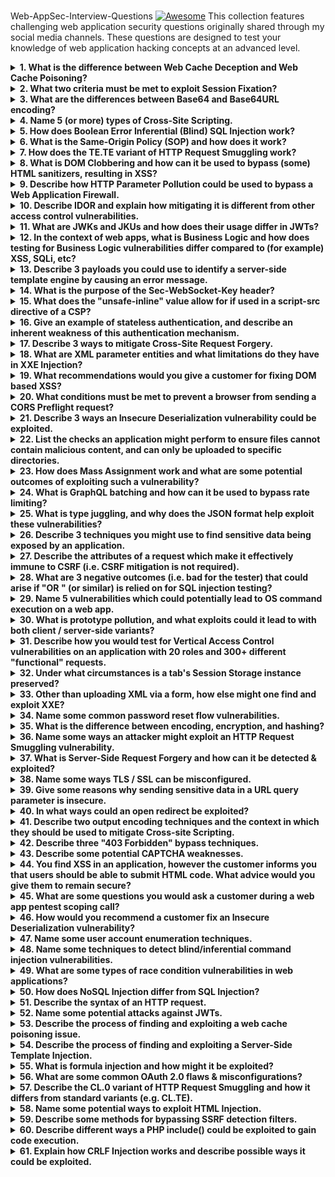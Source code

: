 # 
Web-AppSec-Interview-Questions  [![Awesome](https://cdn.jsdelivr.net/gh/sindresorhus/awesome@d7305f38d29fed78fa85652e3a63e154dd8e8829/media/badge.svg)](https://github.com/sindresorhus/awesome#readme) 
This collection features challenging web application security questions originally shared through my social media channels. These questions are designed to test your knowledge of web application hacking concepts at an advanced level.

<details>
<summary><b>1. What is the difference between Web Cache Deception and Web Cache Poisoning?</b></summary>

**Web Cache Deception** involves finding a dynamic page that can be accessed via a URL a web cache will automatically cache (e.g., if `/transactions` can be accessed at `/transactions.jpg`). If an attacker can trick a victim into visiting the cacheable URL, they can then load the same URL and retrieve the victim's information from the cache.

**Web Cache Poisoning** involves finding an input that results in some exploitable change in the response but doesn't form part of the cache key for the request. When an attacker sends their payload, the exploited response will be cached and then delivered to anyone who accesses the page.
</details>

<details>
<summary><b>2. What two criteria must be met to exploit Session Fixation?</b></summary>

Session Fixation is not the same as Session Hijacking but rather a type of Session Hijacking attack. The two criteria are:

- Attacker must be able to forcibly set a (syntactically valid but otherwise inactive) session token in the victim's browser (e.g., using XSS / CRLF injection)
- Once the victim authenticates, the application uses the session token already present and does not set a new one
</details>

<details>
<summary><b>3. What are the differences between Base64 and Base64URL encoding?</b></summary>

In Base64URL encoding:
- A `-` is used instead of a `+`
- A `_` is used instead of a `/`
- Padding with `=` is optional and usually omitted

This provides more compatibility when the value needs to be used in a URL.

**Note:** Padding is actually not required at all for decoding, even in regular Base64, because we can figure out how many bytes are left to decode based on the number of remaining Base64 characters:
- 2 characters = 1 more byte
- 3 characters = 2 more bytes
</details>

<details>
<summary><b>4. Name 5 (or more) types of Cross-Site Scripting.</b></summary>

The 5 main types are:
- Reflected XSS
- Stored XSS
- DOM-based XSS
- CSTI (Client-Side Template Injection)
- Server-Side XSS

Other types suggested include:
- Self XSS
- XST (Cross-Site Tracing)
- Universal XSS
- Blind XSS
- Mutation XSS
</details>

<details>
<summary><b>5. How does Boolean Error Inferential (Blind) SQL Injection work?</b></summary>

This is a variant where injecting "AND 1=1" and "AND 1=2" (for example) will return the same response! The trick is to purposefully cause a database error when a condition we want to test is true, and hope that error propagates back to the response somehow (e.g., a 500 Internal Server error).

Many ways to do this, but most use a CASE expression and some divide by zero if the condition is true. For example: `AND 1=(SELECT CASE WHEN (1=1) THEN 1/0 ELSE 1 END)`
</details>

<details>
<summary><b>6. What is the Same-Origin Policy (SOP) and how does it work?</b></summary>

The Same-Origin Policy is a security mechanism browsers use to prevent a variety of cross-origin attacks. The basic principle is that client-side app code can only read data from a specific URL if the URL has the same origin as the current app. Two URLs have the same origin if they share the same protocol, host, and port.

Note that reading and embedding data from URLs are treated differently, allowing applications to embed things like scripts, videos, images, etc. without actually being able to access the raw bytes of each.
</details>

<details>
<summary><b>7. How does the TE.TE variant of HTTP Request Smuggling work?</b></summary>

The TE.TE variant has two or more servers which always use the Transfer-Encoding header over the Content-Length header if both are present, which usually makes Request Smuggling impossible. However, by manipulating the Transfer-Encoding header, it is possible to cause one of the servers to not recognize it. This server will use the Content-Length header instead, allowing the Request Smuggling attack to work.

There are countless ways to manipulate the Transfer-Encoding header. Common ones are including whitespace before the colon, capitalization, or modifying the value "chunked" in the header itself.
</details>

<details>
<summary><b>8. What is DOM Clobbering and how can it be used to bypass (some) HTML sanitizers, resulting in XSS?</b></summary>

DOM Clobbering is a way to manipulate the DOM using only HTML elements (i.e., no JavaScript). By using the id or name attribute of some elements, it is possible to create global variables in the DOM. This can lead to XSS in some cases.

[DOM Clobbering Cheatsheet](https://example.com) (works best in Chrome)
</details>

<details>
<summary><b>9. Describe how HTTP Parameter Pollution could be used to bypass a Web Application Firewall.</b></summary>

Some servers will concatenate parameter values if two or more identical parameters exist in requests, though often with a separator (e.g., a comma). For certain payloads, WAF detection can sometimes be bypassed if the payload can be split across multiple parameters.
</details>

<details>
<summary><b>10. Describe IDOR and explain how mitigating it is different from other access control vulnerabilities.</b></summary>

Insecure Direct Object References occur when an application provides functionality to access a resource using some unique reference (e.g., an ID) but does not perform adequate access control checks to determine if the user should have access to the specific resource.

Generally, the user should be able to access the functionality, but not all resources via the functionality. Thus, mitigation involves an access check comparing the user to the specific resource being requested, as opposed to the functionality itself.
</details>

<details>
<summary><b>11. What are JWKs and JKUs and how does their usage differ in JWTs?</b></summary>

A JSON Web Key (JWK) is a JSON object representing a signing key in a JWT. A JSON Web Key Set URL (JKU) is a URL which points to the location of a set of JWKs. In a JWT, both JWKs and JKUs go in the header.

When using a JWK, the entire public key is embedded within the header, whereas a JKU can point to a set of multiple public keys. In both cases a key ID (kid) is used to select the key to be used.
</details>

<details>
<summary><b>12. In the context of web apps, what is Business Logic and how does testing for Business Logic vulnerabilities differ compared to (for example) XSS, SQLi, etc?</b></summary>

Business logic is code which mimics real-world business operations / decisions, rather than code which handles how a user interacts with the application. Testing for business logic vulnerabilities usually involves identifying and challenging assumptions the developer has made about how someone uses the application, rather than technical oversights involving how data is processed.

It is impossible to identify business logic flaws using current scanners, since they require an understanding of the purpose of the application and are highly contextual.
</details>

<details>
<summary><b>13. Describe 3 payloads you could use to identify a server-side template engine by causing an error message.</b></summary>

- **Invalid syntax**: `${{<%[%'"}}%\`
- **Divide by zero**: `${1/0}`
- **Invalid variable names**: `${tib3rius}`
</details>

<details>
<summary><b>14. What is the purpose of the Sec-WebSocket-Key header?</b></summary>

The "key" has nothing to do with security / encryption. Since WebSockets are created using an initial HTTP request, the Sec-WebSocket-Key header is used by the client to make sure the server supports WebSockets. If the client doesn't receive a correctly hashed version of the key from the server, it doesn't continue with the WebSocket setup.
</details>

<details>
<summary><b>15. What does the "unsafe-inline" value allow for if used in a script-src directive of a CSP?</b></summary>

"unsafe-inline" will allow all inline scripts (e.g., `<script>...</script>` and "onevent" attributes) to be executed, but will not allow the loading of scripts from other files, nor will it allow the use of `eval()` and other methods which allow the execution of JavaScript from strings.
</details>

<details>
<summary><b>16. Give an example of stateless authentication, and describe an inherent weakness of this authentication mechanism.</b></summary>

Authentication using a JWT is an example of stateless authentication. An inherent weakness of stateless authentication is the inability to forcibly expire user sessions, since all session information is stored on the client-side.
</details>

<details>
<summary><b>17. Describe 3 ways to mitigate Cross-Site Request Forgery.</b></summary>

- Setting the SameSite cookie attribute to Lax or Strict on session cookies can prevent this cookie being added to cross-site requests, making forged requests unauthenticated. There are some exceptions if Lax is used.
- Requiring Anti-CSRF Tokens to be submitted with vulnerable requests will prevent CSRF provided the tokens are unique, unpredictable, and are not (only) submitted in cookies.
- Another option is to check the Referer header of a request to ensure it matches a trusted origin.
</details>

<details>
<summary><b>18. What are XML parameter entities and what limitations do they have in XXE Injection?</b></summary>

XML parameter entities are referenced using a `%` instead of `&`, but can only be referenced within a DTD, not the main XML document. This limitation means that parameter entities are often only useful with out-of-band XXE techniques.
</details>

<details>
<summary><b>19. What recommendations would you give a customer for fixing DOM based XSS?</b></summary>

If possible, avoid passing untrusted inputs to potentially dangerous JavaScript functions. Checks should be implemented to ensure that values only include expected characters (as opposed to trying to detect bad characters). Encoding inputs is also a possibility.
</details>

<details>
<summary><b>20. What conditions must be met to prevent a browser from sending a CORS Preflight request?</b></summary>

- Only GET, HEAD, or POST methods are allowed
- Only the following headers can be manually set: Accept, Accept-Language, Content-Language, Content-Type, Range
- If Content-Type is set, it must use one of the following: application/x-www-form-urlencoded, multipart/form-data, text/plain
- If XMLHttpRequest was used, no event listener must be registered on the XMLHttpRequest.upload property
- No ReadableStream object was used
</details>

<details>
<summary><b>21. Describe 3 ways an Insecure Deserialization vulnerability could be exploited.</b></summary>

- Modifying the value of an object attribute
- Modifying the type of an object attribute
- Using a Magic Method to make calls to other functions/methods (potentially leading to RCE)
</details>

<details>
<summary><b>22. List the checks an application might perform to ensure files cannot contain malicious content, and can only be uploaded to specific directories.</b></summary>

- Only allowing files with certain extensions and mime-types to be uploaded
- Performing file analysis (to confirm the file type) and AV scans
- Performing path canonicalization before checking the end location of the file matches an allowed directory
</details>

<details>
<summary><b>23. How does Mass Assignment work and what are some potential outcomes of exploiting such a vulnerability?</b></summary>

Mass Assignment occurs when functionality allowing users to create or update "objects" does not restrict which attributes a user can specify. This is more common in modern MVC-type frameworks.

This can lead to attackers being able to "upgrade" their role (e.g., to admin), add money to an account balance, assign potentially negative resources to other users, or perform a log forging attack by modifying date values, as well as countless other attacks.
</details>

<details>
<summary><b>24. What is GraphQL batching and how can it be used to bypass rate limiting?</b></summary>

GraphQL batching allows a user to send multiple queries or mutations to a GraphQL endpoint in a single request, either using arrays or aliases. Each query / mutation is then executed and a collection of results is returned in the response.

This can bypass rate limiting since instead of sending 1000 requests to the endpoint (for example), one request can be sent containing 1000 queries / mutations.
</details>

<details>
<summary><b>25. What is type juggling, and why does the JSON format help exploit these vulnerabilities?</b></summary>

Type juggling is a feature of certain programming languages where variables will be converted to a different type (e.g., string, integer, boolean) in certain operations, rather than throwing an exception. For example, when concatenating a string with an integer, the integer will be converted to a string.

This can however lead to vulnerabilities when preserving the type is important. The JSON format helps exploit these vulnerabilities as it supports a wide range of data types natively (numbers, strings, booleans, arrays, objects, and nulls), whereas regular URL/Body parameters often only support strings and arrays.
</details>

<details>
<summary><b>26. Describe 3 techniques you might use to find sensitive data being exposed by an application.</b></summary>

There are of course far more than 3 techniques, and any of the following would count:
- Source code analysis
- Directory busting
- Causing errors / exceptions / stack traces by fuzzing
- Access control exploitation
- Google dorking
- Git repo history analysis
- Exploiting SQL injections
</details>
<details>
<summary><b>27. Describe the attributes of a request which make it effectively immune to CSRF (i.e. CSRF mitigation is not required).</b></summary>

Again there are a few possible answers here:
- If authentication uses an Authorization header and a non-trivial token (i.e. not Basic Auth), such as a JWT, or any kind of custom header with an unpredictable value
- If the server doesn't support CORS or has a locked down policy, and a non-standard HTTP method is used (e.g. PUT, DELETE), or the request body uses JSON/XML and requires an appropriate Content-Type
- If the request relies on a "secret" value which effectively becomes an anti-CSRF token. For example, login requests are immune to CSRF because if the attacker knows the victim's credentials, they don't even need to perform a CSRF attack*

*There are some rare edge cases where performing a CSRF attack against a login, despite knowing the victim's credentials, would be useful
</details>
<details>
<summary><b>28. What are 3 negative outcomes (i.e. bad for the tester) that could arise if "OR <true>" (or similar) is relied on for SQL injection testing?</b></summary>

I've ranted about this before.
- OR <true> can return all rows of a table, which could cause server issues if the table is large
- OR <true> can lead to false positives when testing for login bypasses, if the login expects only one row be returned for a valid login attempt
- OR <true> injected into an UPDATE or DELETE statement can be disastrous
</details>
<details>
<summary><b>29. Name 5 vulnerabilities which could potentially lead to OS command execution on a web app.</b></summary>

There are quite a few ways, though several are rare or require highly specific setups to work:
- OS Command Injection
- Insecure Deserialization
- Server-Side Template Injection
- File Upload Vulnerabilities
- File Inclusion Vulnerabilities
- Server-Side Prototype Pollution
- Code Injection
- SQL Injection
- XXE
</details>
<details>
<summary><b>30. What is prototype pollution, and what exploits could it lead to with both client / server-side variants?</b></summary>

Prototype Pollution is a JavaScript / NodeJS vulnerability that allows attackers to add properties to global object prototypes, which are then passed down to actual objects used in the application.

In client-side JS this can lead to DOM XSS. With server-side JS (e.g. NodeJS), it can lead to access control bypasses as well as potential RCEs.
</details>
<details>
<summary><b>31. Describe how you would test for Vertical Access Control vulnerabilities on an application with 20 roles and 300+ different "functional" requests.</b></summary>

While a manual effort is possible, the best way to do this is via some form of guided automation. In Burp Suite, the Auth Analyzer extension can be used to track multiple sessions (one for each role) and replay each request with updated session tokens, comparing the response to the original.

For the brave, the AuthMatrix extension allows for more complex automation, and can handle logging users in, tracking anti-CSRF tokens, etc. Access rules can be configured per request/role pair, and the entire setup can be saved and replayed at a later date to validate fixes.
</details>
<details>
<summary><b>32. Under what circumstances is a tab's Session Storage instance preserved?</b></summary>

A tab's Session Storage instance is preserved if the page is reloaded, or if the user browses to another origin in the tab and later returns. If the user closes the tab, the instance is still preserved, provided the browser has the ability to reopen tabs.

In some browsers, Session Storage for tabs is preserved if the browser instance crashes rather than exiting cleanly, allowing users to resume their browsing session.
</details>
<details>
<summary><b>33. Other than uploading XML via a form, how else might one find and exploit XXE?</b></summary>

Many file formats use XML as a base and may trigger XXE if parsed insecurely. Examples include SVG, Microsoft documents (e.g. docx, xlsx), and other markup languages like KML.

In addition, SOAP services use XML-formatted requests. In some cases, APIs which default to JSON-formatted inputs will also accept the same inputs as XML.
</details>
<details>
<summary><b>34. Name some common password reset flow vulnerabilities.</b></summary>

- Basing the password reset on a user identifier (e.g. username) rather than a secret token
- Using host header injection to modify password reset links in emails in order to steal the token
- Easily guessable password reset tokens (bonus if they don't expire quickly / once used)
- Using security questions instead of a secret token to authenticate the user
- Username enumeration based on password reset success messages
</details>
<details>
<summary><b>35. What is the difference between encoding, encryption, and hashing?</b></summary>

**Encoding** is the process of transferring data from one format to another while preserving the integrity of the data. If the encoding algorithm is known, anyone can decode the original data.

**Encryption** is the process of scrambling data so that it can only be read by someone with the correct decryption key. Even if the encoding algorithm is known, unauthorized users will not be able to decrypt the data.

**Hashing** is the process of converting data into a number (aka hash) of fixed size (e.g. 256 bits), such that the same data results in the same number. This can be used to verify a user knows the initial data without needing to know the data itself (e.g. a password for a login). The process is irreversible, and in good hashing algorithms, it should be difficult to find two sets of data which result in the same hash.
</details>
<details>
<summary><b>36. Name some ways an attacker might exploit an HTTP Request Smuggling vulnerability.</b></summary>

- Forcing a victim to trigger an XSS payload, including "unexploitable" payloads such as those contained within a UserAgent header
- Using some form of "save" functionality in the application to capture a victim's request, extracting their session token and hijacking their account
- Bypassing front-end access controls by smuggling a request to a disallowed area onto one of our own requests
</details>
<details>
<summary><b>37. What is Server-Side Request Forgery and how can it be detected & exploited?</b></summary>

Server-Side Request Forgery (SSRF) occurs when an attacker can cause a server at the back-end of the application to make a "request" to a target it would not normally request from.

It can be detected by looking for parameters which contain references to URLs, hostnames, or file paths, and attempting to manipulate these parameters to see if a request is made to a server we control, or to some backend service we can detect.

SSRF can often be exploited to retrieve files from within the environment, perform basic port scanning, leak information from request headers, execute code, and even deliver XSS payloads.
</details>
<details>
<summary><b>38. Name some ways TLS / SSL can be misconfigured.</b></summary>

- Outdated Protocols (e.g. SSLv3, TLSv1.0)
- Insecure Private Key Sizes
- Incomplete Certificate Chains
- Expired / Revoked Certificates
- Insecure Cipher Suites
- Lack of Forward Secrecy
- Insecure Key Exchange Algorithms
- Insecure Client-Initiated Renegotiation
</details>
<details>
<summary><b>39. Give some reasons why sending sensitive data in a URL query parameter is insecure.</b></summary>

- URLs are generally logged, by both the server and potentially proxy services in-between the user and application
- URLs are also saved to browser history, which may be preserved on shared public computers
- The data may be visible in screenshots and screen shares
- Users may think it is safe to copy URLs and share them
- If 3rd party resources are loaded by the client-side application, the data may get sent as part of the Referer header to the 3rd party
</details>
<details>
<summary><b>40. In what ways could an open redirect be exploited?</b></summary>

- A victim could be redirected to a malicious copy of the site and not notice, since the original URL was for the legitimate site
- If chained with an SSRF, it could be used to bypass URL validation and reach otherwise prohibited targets
- If chained with a misconfigured OAuth setup, it could be used to steal access tokens
- If the redirect uses the Location response header, we may be able to perform CRLF injection
</details>
<details>
<summary><b>41. Describe two output encoding techniques and the context in which they should be used to mitigate Cross-site Scripting.</b></summary>

- **Encoding for HTML contexts** involves converting the following characters into HTML entities: & < > " '
- **Encoding for HTML attribute contexts** is the same, provided all attribute values are quoted correctly. If not, all non-alphanumeric characters should be converted to HTML entities
- **Encoding for JavaScript contexts** involves converting all non-alphanumeric characters into the Unicode encoding format (e.g. \u0022)
</details>
<details>
<summary><b>42. Describe three "403 Forbidden" bypass techniques.</b></summary>

- Using different HTTP methods (e.g. POST instead of GET), or using "method override" headers / URL parameters (e.g. X-HTTP-Method) if a back-end server supports them
- Using "Client Origin" HTTP headers (e.g. X-Forwarded-For) to forge our source IP address, bypassing IP-based blocklists
- Manipulating the URL path using directory traversal, case modification, adding characters, or double-URL encoding
</details>
<details>
<summary><b>43. Describe some potential CAPTCHA weaknesses.</b></summary>

- Replay attacks - using a previously confirmed correct answer
- Improper input validation - removing or blanking CAPTCHA-related parameters
- Leaked answers - the correct answer appears somewhere in the source code (I once found a CAPTCHA which worked by using CSS to distort text)
- Low entropy - if the set of possible answers is too small, a brute-force attack may work
- Machine learning susceptible - with enough training data, a computer can solve the CAPTCHA
</details>
<details>
<summary><b>44. You find XSS in an application, however the customer informs you that users should be able to submit HTML code. What advice would you give them to remain secure?</b></summary>

The easiest solution is likely to use an HTML sanitizer like DOMPurify with an allowlist of "safe" elements and attributes.

Another option is to use a separate "sandbox" domain to host the HTML code, displaying it using an iframe. Any JavaScript code will run in the security context of the sandbox and will not be able to affect the main application.

As an additional measure, a well-configured Content Security Policy can be used to instruct the browser to only run trusted JavaScript code.
</details>
<details>
<summary><b>45. What are some questions you would ask a customer during a web app pentest scoping call?</b></summary>

Many questions would depend on a demo of the application, however here are a few general ones:
- How much functionality does the app contain (e.g. no. of "pages")?
- How complex is the functionality (e.g. any learning curves, lengthy processes, etc.)?
- How many different roles are there / should be tested?
- Which environment is being tested (e.g. dev, staging, prod)?
- Do our accounts have access to test/dummy data?
- Are there any access restrictions (e.g. VPN, IP block)?
- Are there any custom protocols being used (e.g. proprietary encoding/encryption)?
- Is there any rate limiting, WAF/IPS in place?
- Are there any out of scope areas, or vulnerabilities which should not be tested (e.g. Denial of Service)?
</details>
<details>
<summary><b>46. How would you recommend a customer fix an Insecure Deserialization vulnerability?</b></summary>

- If possible, don't pass serialized data via user inputs at all
- Use "safe" serialization methods (e.g. JSON, Protobuf)
- Digitally sign any serialized data, and verify the signature prior to deserializing it
- If applicable, perform type checks against deserialized data prior to using it
</details>
<details>
<summary><b>47. Name some user account enumeration techniques.</b></summary>

- Error/success messages on login / registration / forgot password pages
- Insecure Direct Object References
- Timing Attacks (e.g. login)
- Excessive data exposure on APIs (e.g. /v1/users)
</details>
<details>
<summary><b>48. Name some techniques to detect blind/inferential command injection vulnerabilities.</b></summary>

- Trying commands with noticeable time delays, like sleep on *nix, or ping on *nix/Windows
- Attempting to redirect the command output into a file in the webroot (if we know / can guess the directory)
- Trying commands which perform some detectable network interaction, like a DNS lookup (dig, host, nslookup) or HTTP request (curl, wget)
</details>
<details>
<summary><b>49. What are some types of race condition vulnerabilities in web applications?</b></summary>

- Limit overrun - performing more actions than allowed (e.g. redeeming gift cards, transferring money)
- State changes - bypassing a state change within normal application flow (e.g. a MFA step during login)
- Resource access - accessing a shared resource prior to / during the processing of the resource (e.g. uploading and accessing a malicious file prior to AV detection)
</details>
<details>
<summary><b>50. How does NoSQL Injection differ from SQL Injection?</b></summary>

Other than the obvious (NoSQL injection affects NoSQL databases, not SQL databases), NoSQL injection is often highly dependent on the database variant and application programming language. Unlike SQL, there is no single standardized query language.

NoSQL is also vulnerable to operator injection, which unlike regular syntax injection, can change the original nature of conditional checks in the query.

Some NoSQL databases support the execution of arbitrary JavaScript code.
</details>
<details>
<summary><b>51. Describe the syntax of an HTTP request.</b></summary>

You can go into a lot of detail here, but here's a basic answer that hits all the key points:

An HTTP request starts with a request line, which includes 3 parts separated by a single space: the request method / verb (e.g. GET), the request URI, and the HTTP version. The request line is terminated by a CRLF linebreak. After this, there are a series of headers which are optional apart from the Host header (in v1.1 and above). Each header is comprised of a name, colon, value, and finally a CRLF linebreak. After the final header, there is an empty line (i.e. a CRLF), and an optional body. If a body is included, its format and length is determined by information provided in the headers.
</details>
<details>
<summary><b>52. Name some potential attacks against JWTs.</b></summary>

- Lack of signature verification
- "none" algorithm support
- Accepting embedded / remote signing keys
- Brute-forcing weak keys
- Algorithm confusion
</details>
<details>
<summary><b>53. Describe the process of finding and exploiting a web cache poisoning issue.</b></summary>

- Identify unkeyed inputs (usually header / cookie values) using a tool like Param Miner
- Test identified inputs for client-side vulnerabilities (e.g. XSS, Open Redirect)
- Send the payload to the server multiple times until it is cached by the web cache
- Verify the exploit by sending the request without the unkeyed input to see if the payload gets returned
</details>
<details>
<summary><b>54. Describe the process of finding and exploiting a Server-Side Template Injection.</b></summary>

- Identify inputs which may end up in templates (either reflected or stored values)
- Use a polyglot payload like ${{<%[%'"}}%\ to try and generate template errors
- Use several different arithmetic payloads (e.g. ${7*7}, {{7*7}}, <%=7*7%>) to try and detect / verify the version of the templating engine
- Check for known exploits of the templating engine for reading/writing files or performing OS command execution
</details>
<details>
<summary><b>55. What is formula injection and how might it be exploited?</b></summary>

Formula injection, also known as "CSV Injection" occurs when an attacker can insert Excel-like formula (e.g. =1+1) into an application's CSV export functionality. Since most CSV files are opened in an Excel-like program, the formula will execute instead of displaying the raw data.

This can be exploited by including a malicious formula which executes OS commands, for example the following which opens notepad.exe:
`=cmd|'/C notepad'!A1`

Other exploits can include data exfiltration via clickable links or DNS lookups.

Formula injection is a relatively controversial vulnerability, since the actual exploitation takes place entirely on the victim's computer, and not within their browser (like XSS). In addition, multiple warning popups generally appear when a user opens a document containing executable payloads, and the user must "willingly" enable their functionality.

However, several instances of server-side formula injection exist, where these limitations may not apply. This includes both cloud-hosted spreadsheets (e.g. Google Sheets) and backend processes which use Excel to process documents.
</details>
<details>
<summary><b>56. What are some common OAuth 2.0 flaws & misconfigurations?</b></summary>

- Insecure implementation of the implicit grant type
- Cross-Site Request Forgery (insecure state parameter)
- Session hijacking via redirection (e.g. redirect_uri)
- Improper scope validation
</details>
<details>
<summary><b>57. Describe the CL.0 variant of HTTP Request Smuggling and how it differs from standard variants (e.g. CL.TE).</b></summary>

CL.0 request smuggling occurs when a back-end server will ignore the Content-Length header in certain instances, while the front-end server uses it. This allows a second request to be smuggled in the first's body.

This differs from standard variants since the Transfer-Encoding header is never used, hence the name CL.0 instead of CL.TE.
</details>
<details>
<summary><b>58. Name some potential ways to exploit HTML Injection.</b></summary>

Assuming we discount traditional XSS, which is often treated as a separate vulnerability, there are several:
- Social engineering via injected links / redirects
- Denial of service via broken layouts
- SSRF / LFI via PDF generation
- Potentially stealing passwords (https://portswigger.net/research/stealing-passwords-from-infosec-mastodon-without-bypassing-csp)
- Exfiltrating potentially sensitive data via dangling markup
- XSS via DOM Clobbering
</details>
<details>
<summary><b>59. Describe some methods for bypassing SSRF detection filters.</b></summary>

- Use different IP address representations (e.g. decimal, hex)
- Use DNS to resolve a domain to a target IP address
- Abuse open redirects and (double) URL encoding
- Abuse lax URL validation / parser confusion (e.g. using valid-host@attacker-host or attacker-host#valid-host, etc.)
</details>
<details>
<summary><b>60. Describe different ways a PHP include() could be exploited to gain code execution.</b></summary>

- Writing PHP code to a local file and including it via absolute paths, directory traversal, or the file:// scheme
- Hosting PHP code remotely and including it using http://, ftp://, etc. schemes
- Using php://input to read and execute raw PHP code from a POST request body
- Using PHP filter (php://filter) chains to create executable PHP code
- Using the data:// scheme to pass raw PHP code as plain text, or as a Base64 encoded string
</details>
<details>
<summary><b>61. Explain how CRLF Injection works and describe possible ways it could be exploited.</b></summary>

CRLF (Carriage Return, Line Feed) injection occurs when it is possible to inject those characters (\r\n) into a response header, allowing the attacker to create new lines.

CRLF Injection can be used to create Set-Cookie headers, causing cookies to be created in the victim's browser. This is one criterion for a Session Fixation attack.

If the attacker can inject multiple \r\n and affect the response body, they may be able to perform XSS, redirect the user off-site, or attempt a social engineering attack.
</details>

